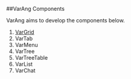 ##VarAng Components
<div id='0200-components'/>

VarAng aims to develop the components below.

1. [VarGrid](#0210-VarGrid)
2. VarTab
3. VarMenu
4. VarTree
5. VarTreeTable
6. VarList
7. VarChat 
